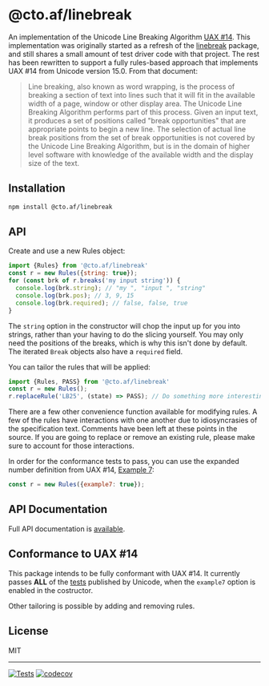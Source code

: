 # @cto.af/linebreak

An implementation of the Unicode Line Breaking Algorithm
[UAX #14](https://www.unicode.org/reports/tr14/).  This implementation was
originally started as a refresh of the
[linebreak](https://github.com/foliojs/linebreak) package, and still shares
a small amount of test driver code with that project.  The rest has been
rewritten to support a fully rules-based approach that implements UAX #14 from
Unicode version 15.0.  From that document:

> Line breaking, also known as word wrapping, is the process of breaking a
> section of text into lines such that it will fit in the available width of a
> page, window or other display area. The Unicode Line Breaking Algorithm
> performs part of this process. Given an input text, it produces a set of
> positions called "break opportunities" that are appropriate points to begin
> a new line. The selection of actual line break positions from the set of
> break opportunities is not covered by the Unicode Line Breaking Algorithm,
> but is in the domain of higher level software with knowledge of the
> available width and the display size of the text.

## Installation

```sh
npm install @cto.af/linebreak
```

## API

Create and use a new Rules object:

```js
import {Rules} from '@cto.af/linebreak'
const r = new Rules({string: true});
for (const brk of r.breaks('my input string')) {
  console.log(brk.string); // "my ", "input ", "string"
  console.log(brk.pos); // 3, 9, 15
  console.log(brk.required); // false, false, true
}
```

The `string` option in the constructor will chop the input up for you into
strings, rather than your having to do the slicing yourself.  You may only
need the positions of the breaks, which is why this isn't done by default.
The iterated `Break` objects also have a `required` field.

You can tailor the rules that will be applied:

```js
import {Rules, PASS} from '@cto.af/linebreak'
const r = new Rules();
r.replaceRule('LB25', (state) => PASS); // Do something more interesting that this!
```

There are a few other convenience function available for modifying rules.  A
few of the rules have interactions with one another due to idiosyncrasies of
the specification text.  Comments have been left at these points in the
source.  If you are going to replace or remove an existing rule, please make
sure to account for those interactions.

In order for the conformance tests to pass, you can use the expanded number
definition from UAX #14, [Example 7](https://www.unicode.org/reports/tr14/#Example7):

```js
const r = new Rules({example7: true});
```

## API Documentation

Full API documentation is [available](http://cto-af.github.io/linebreak/).

## Conformance to UAX #14

This package intends to be fully conformant with UAX #14.  It currently passes
**ALL** of the
[tests](https://www.unicode.org/Public/UCD/latest/ucd/auxiliary/LineBreakTest.txt)
published by Unicode, when the `example7` option is enabled in the costructor.

Other tailoring is possible by adding and removing rules.

## License

MIT

---
[![Tests](https://github.com/cto-af/linebreak/actions/workflows/node.js.yml/badge.svg)](https://github.com/cto-af/linebreak/actions/workflows/node.js.yml)
[![codecov](https://codecov.io/gh/cto-af/linebreak/branch/main/graph/badge.svg?token=OyXDzCGY0Q)](https://codecov.io/gh/cto-af/linebreak)

